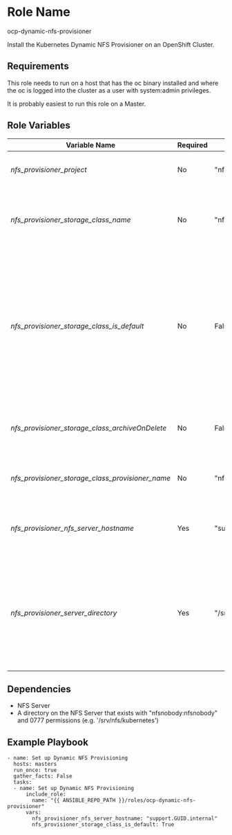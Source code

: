 Role Name
=========

ocp-dynamic-nfs-provisioner

Install the Kubernetes Dynamic NFS Provisioner on an OpenShift Cluster.

Requirements
------------

This role needs to run on a host that has the oc binary installed and where the oc is logged into the cluster as a user with system:admin privileges.

It is probably easiest to run this role on a Master.

Role Variables
--------------

|Variable Name|Required|Default Value|Description
|------------ |----------- |-----------|-----------
|*nfs_provisioner_project*|No|"nfs-provisioner" |Name of the project for the NFS Provisioner
|*nfs_provisioner_storage_class_name*|No|"nfs-storage"|Name of the storage class associated with the NFS Provisioner
|*nfs_provisioner_storage_class_is_default*|No |False |Set to True if the NFS Provisioner Storage Class should be created as he default storage class in the cluster. Usually this is set to True if NFS is the only storage in the cluster
|*nfs_provisioner_storage_class_archiveOnDelete*|No|False |Should Volumes be archived upon deletion of a PVC
|*nfs_provisioner_storage_class_provisioner_name*|No |"nfs-storage" |Name of the NFS Storage Class Provisioner
|*nfs_provisioner_nfs_server_hostname*|Yes| "support1.GUID.internal"| The hostname (or IP Address) of the NFS Server
|*nfs_provisioner_server_directory*|Yes| "/srv/nfs/dynamic"| The top-level directory on the NFS Server under which the dynamically provisioned NFS volumes are to be created

Dependencies
------------

- NFS Server
- A directory on the NFS Server that exists with "nfsnobody:nfsnobody" and 0777 permissions (e.g. '/srv/nfs/kubernetes')


Example Playbook
----------------

```
- name: Set up Dynamic NFS Provisioning
  hosts: masters
  run_once: true
  gather_facts: False
  tasks:
  - name: Set up Dynamic NFS Provisioning
      include_role:
        name: "{{ ANSIBLE_REPO_PATH }}/roles/ocp-dynamic-nfs-provisioner"
      vars:
        nfs_provisioner_nfs_server_hostname: "support.GUID.internal"
        nfs_provisioner_storage_class_is_default: True
```
